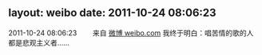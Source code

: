 layout: weibo
date: 2011-10-24 08:06:23
---
<meta name="referrer" content="no-referrer" />

2011-10-24 08:06:23  &nbsp;&nbsp;&nbsp;&nbsp;&nbsp;&nbsp; 来自 <a href="http://weibo.com/" rel="nofollow">微博 weibo.com</a>
我终于明白：唱苦情的歌的人都是悲观主义者…… ​​​
